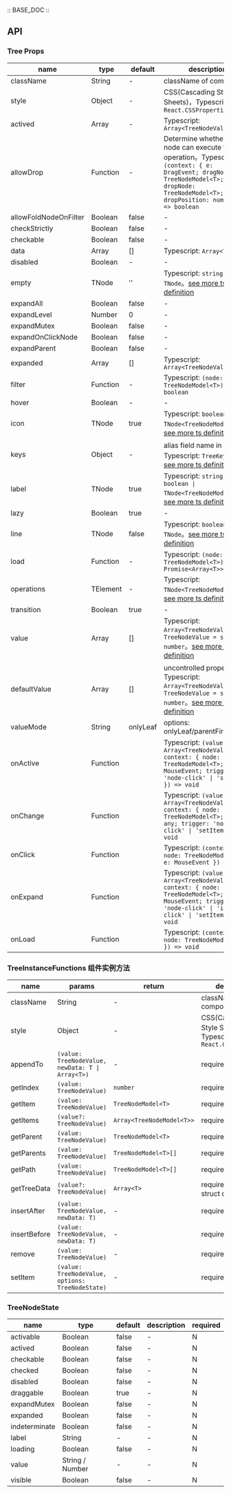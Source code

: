 :: BASE_DOC ::

## API

### Tree Props

name | type | default | description | required
-- | -- | -- | -- | --
className | String | - | className of component | N
style | Object | - | CSS(Cascading Style Sheets)，Typescript: `React.CSSProperties` | N
actived | Array | - | Typescript: `Array<TreeNodeValue>` | N
allowDrop | Function | - | Determine whether the node can execute the drop operation。Typescript: `(context: { e: DragEvent; dragNode: TreeNodeModel<T>; dropNode: TreeNodeModel<T>; dropPosition: number; }) => boolean` | N
allowFoldNodeOnFilter | Boolean | false | \- | N
checkStrictly | Boolean | false | \- | N
checkable | Boolean | false | \- | N
data | Array | [] | Typescript: `Array<T>` | N
disabled | Boolean | - | \- | N
empty | TNode | '' | Typescript: `string \| TNode`。[see more ts definition](https://github.com/Tencent/tdesign-mobile-react/blob/develop/src/common.ts) | N
expandAll | Boolean | false | \- | N
expandLevel | Number | 0 | \- | N
expandMutex | Boolean | false | \- | N
expandOnClickNode | Boolean | false | \- | N
expandParent | Boolean | false | \- | N
expanded | Array | [] | Typescript: `Array<TreeNodeValue>` | N
filter | Function | - | Typescript: `(node: TreeNodeModel<T>) => boolean` | N
hover | Boolean | - | \- | N
icon | TNode | true | Typescript: `boolean \| TNode<TreeNodeModel<T>>`。[see more ts definition](https://github.com/Tencent/tdesign-mobile-react/blob/develop/src/common.ts) | N
keys | Object | - | alias field name in data。Typescript: `TreeKeysType`。[see more ts definition](https://github.com/Tencent/tdesign-mobile-react/blob/develop/src/common.ts) | N
label | TNode | true | Typescript: `string \| boolean \| TNode<TreeNodeModel<T>>`。[see more ts definition](https://github.com/Tencent/tdesign-mobile-react/blob/develop/src/common.ts) | N
lazy | Boolean | true | \- | N
line | TNode | false | Typescript: `boolean \| TNode`。[see more ts definition](https://github.com/Tencent/tdesign-mobile-react/blob/develop/src/common.ts) | N
load | Function | - | Typescript: `(node: TreeNodeModel<T>) => Promise<Array<T>>` | N
operations | TElement | - | Typescript: `TNode<TreeNodeModel<T>>`。[see more ts definition](https://github.com/Tencent/tdesign-mobile-react/blob/develop/src/common.ts) | N
transition | Boolean | true | \- | N
value | Array | [] | Typescript: `Array<TreeNodeValue>` `type TreeNodeValue = string \| number`。[see more ts definition](https://github.com/Tencent/tdesign-mobile-react/tree/develop/src/tree/type.ts) | N
defaultValue | Array | [] | uncontrolled property。Typescript: `Array<TreeNodeValue>` `type TreeNodeValue = string \| number`。[see more ts definition](https://github.com/Tencent/tdesign-mobile-react/tree/develop/src/tree/type.ts) | N
valueMode | String | onlyLeaf | options: onlyLeaf/parentFirst/all | N
onActive | Function |  | Typescript: `(value: Array<TreeNodeValue>, context: { node: TreeNodeModel<T>; e?: MouseEvent; trigger: 'node-click' \| 'setItem' }) => void`<br/> | N
onChange | Function |  | Typescript: `(value: Array<TreeNodeValue>, context: { node: TreeNodeModel<T>; e?: any; trigger: 'node-click' \| 'setItem' }) => void`<br/> | N
onClick | Function |  | Typescript: `(context: { node: TreeNodeModel<T>; e: MouseEvent }) => void`<br/> | N
onExpand | Function |  | Typescript: `(value: Array<TreeNodeValue>, context: { node: TreeNodeModel<T>; e?: MouseEvent; trigger: 'node-click' \| 'icon-click' \| 'setItem' }) => void`<br/> | N
onLoad | Function |  | Typescript: `(context: { node: TreeNodeModel<T> }) => void`<br/> | N

### TreeInstanceFunctions 组件实例方法

name | params | return | description
-- | -- | -- | --
className | String | - | className of component | N
style | Object | - | CSS(Cascading Style Sheets)，Typescript: `React.CSSProperties` | N
appendTo | `(value: TreeNodeValue, newData: T \| Array<T>)` | \- | required
getIndex | `(value: TreeNodeValue)` | `number` | required
getItem | `(value: TreeNodeValue)` | `TreeNodeModel<T>` | required
getItems | `(value?: TreeNodeValue)` | `Array<TreeNodeModel<T>>` | required
getParent | `(value: TreeNodeValue)` | `TreeNodeModel<T>` | required
getParents | `(value: TreeNodeValue)` | `TreeNodeModel<T>[]` | required
getPath | `(value: TreeNodeValue)` | `TreeNodeModel<T>[]` | required
getTreeData | `(value?: TreeNodeValue)` | `Array<T>` | required。get tree struct data
insertAfter | `(value: TreeNodeValue, newData: T)` | \- | required
insertBefore | `(value: TreeNodeValue, newData: T)` | \- | required
remove | `(value: TreeNodeValue)` | \- | required
setItem | `(value: TreeNodeValue, options: TreeNodeState)` | \- | required

### TreeNodeState

name | type | default | description | required
-- | -- | -- | -- | --
activable | Boolean | false | \- | N
actived | Boolean | false | \- | N
checkable | Boolean | false | \- | N
checked | Boolean | false | \- | N
disabled | Boolean | false | \- | N
draggable | Boolean | true | \- | N
expandMutex | Boolean | false | \- | N
expanded | Boolean | false | \- | N
indeterminate | Boolean | false | \- | N
label | String | - | \- | N
loading | Boolean | false | \- | N
value | String / Number | - | \- | N
visible | Boolean | false | \- | N
